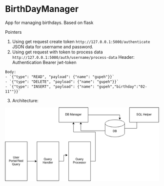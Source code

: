 # BirthDayManager
App for managing birthdays. Based on flask

Pointers
   1. Using get request create token
    `http://127.0.0.1:5000/authenticate`
    JSON data for username and password.   
   2. Using get request with token to process data
    `http://127.0.0.1:5000/auth/username/process-data`
    Header: Authentication Bearer jwt-token
    
    Body: 
    - `{"type": "READ", "payload": {"name": "gupeh"}}`
    - `{"type": "DELETE", "payload": {"name": "gupeh"}}`
    - `{"type": "INSERT", "payload": {"name": "gupeh","birthday":"02-11""}}`

   3. Architecture:
   
   ![](https://github.com/pogo420/BirthDayManager/blob/master/birthdaymanager.png)
